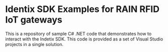 <h1>Identix SDK Examples for RAIN RFID IoT gateways</h1>

<p>This is a repository of sample C# .NET code that demonstrates how to interact with the Indetix SDK. This code is provided as a set of Visual Studio projects in a single solution.</p>
